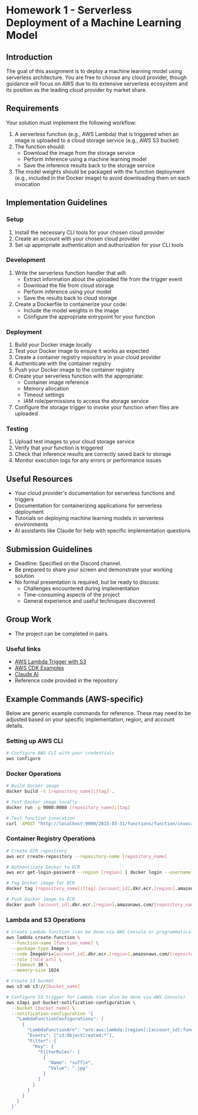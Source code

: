 # Homework 1 - Serverless Deployment of a Machine Learning Model

## Introduction
The goal of this assignment is to deploy a machine learning model using serverless architecture. You are free to choose any cloud provider, though guidance will focus on AWS due to its extensive serverless ecosystem and its position as the leading cloud provider by market share.

## Requirements

Your solution must implement the following workflow:
1. A serverless function (e.g., AWS Lambda) that is triggered when an image is uploaded to a cloud storage service (e.g., AWS S3 bucket)
2. The function should:
   - Download the image from the storage service
   - Perform inference using a machine learning model
   - Save the inference results back to the storage service
3. The model weights should be packaged with the function deployment (e.g., included in the Docker image) to avoid downloading them on each invocation

## Implementation Guidelines

### Setup
1. Install the necessary CLI tools for your chosen cloud provider
2. Create an account with your chosen cloud provider
3. Set up appropriate authentication and authorization for your CLI tools

### Development
1. Write the serverless function handler that will:
   - Extract information about the uploaded file from the trigger event
   - Download the file from cloud storage
   - Perform inference using your model
   - Save the results back to cloud storage
2. Create a Dockerfile to containerize your code:
   - Include the model weights in the image
   - Configure the appropriate entrypoint for your function

### Deployment
1. Build your Docker image locally
2. Test your Docker image to ensure it works as expected
3. Create a container registry repository in your cloud provider
4. Authenticate with the container registry
5. Push your Docker image to the container registry
6. Create your serverless function with the appropriate:
   - Container image reference
   - Memory allocation
   - Timeout settings
   - IAM role/permissions to access the storage service
7. Configure the storage trigger to invoke your function when files are uploaded

### Testing
1. Upload test images to your cloud storage service
2. Verify that your function is triggered
3. Check that inference results are correctly saved back to storage
4. Monitor execution logs for any errors or performance issues

## Useful Resources
- Your cloud provider's documentation for serverless functions and triggers
- Documentation for containerizing applications for serverless deployment
- Tutorials on deploying machine learning models in serverless environments
- AI assistants like Claude for help with specific implementation questions

## Submission Guidelines
- Deadline: Specified on the Discord channel.
- Be prepared to share your screen and demonstrate your working solution
- No formal presentation is required, but be ready to discuss:
  - Challenges encountered during implementation
  - Time-consuming aspects of the project
  - General experience and useful techniques discovered

## Group Work
- The project can be completed in pairs.


### Useful links
- [AWS Lambda Trigger with S3](https://docs.aws.amazon.com/lambda/latest/dg/with-s3-example.html)
- [AWS CDK Examples](https://github.com/aws-samples/aws-cdk-examples/tree/main/python/lambda-s3-trigger)
- [Claude AI](https://claude.ai)
- Reference code provided in the repository

## Example Commands (AWS-specific)

Below are generic example commands for reference. These may need to be adjusted based on your specific implementation, region, and account details.

### Setting up AWS CLI
```bash
# Configure AWS CLI with your credentials
aws configure
```

### Docker Operations
```bash
# Build Docker image
docker build -t [repository_name]:[tag] .

# Test Docker image locally
docker run -p 9000:8080 [repository_name]:[tag]

# Test function invocation
curl -XPOST "http://localhost:9000/2015-03-31/functions/function/invocations" -d '{}'
```

### Container Registry Operations
```bash
# Create ECR repository
aws ecr create-repository --repository-name [repository_name]

# Authenticate Docker to ECR
aws ecr get-login-password --region [region] | docker login --username AWS --password-stdin [account_id].dkr.ecr.[region].amazonaws.com

# Tag Docker image for ECR
docker tag [repository_name]:[tag] [account_id].dkr.ecr.[region].amazonaws.com/[repository_name]:[tag]

# Push Docker image to ECR
docker push [account_id].dkr.ecr.[region].amazonaws.com/[repository_name]:[tag]
```

### Lambda and S3 Operations
```bash
# Create Lambda function (can be done via AWS Console or programmatically)
aws lambda create-function \
  --function-name [function_name] \
  --package-type Image \
  --code ImageUri=[account_id].dkr.ecr.[region].amazonaws.com/[repository_name]:[tag] \
  --role [role_arn] \
  --timeout 30 \
  --memory-size 1024

# Create S3 bucket
aws s3 mb s3://[bucket_name]

# Configure S3 trigger for Lambda (can also be done via AWS Console)
aws s3api put-bucket-notification-configuration \
  --bucket [bucket_name] \
  --notification-configuration '{
    "LambdaFunctionConfigurations": [
      {
        "LambdaFunctionArn": "arn:aws:lambda:[region]:[account_id]:function:[function_name]",
        "Events": ["s3:ObjectCreated:*"],
        "Filter": {
          "Key": {
            "FilterRules": [
              {
                "Name": "suffix",
                "Value": ".jpg"
              }
            ]
          }
        }
      }
    ]
  }'
```